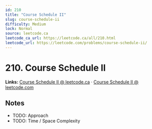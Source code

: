 ```yaml
--- 
id: 210
title: "Course Schedule II"
slug: course-schedule-ii
difficulty: Medium
lock: Normal
source: leetcode.ca
leetcode_ca_url: https://leetcode.ca/all/210.html
leetcode_url: https://leetcode.com/problems/course-schedule-ii/
---
```


# 210. Course Schedule II

**Links:** [Course Schedule II @ leetcode.ca](https://leetcode.ca/all/210.html) · [Course Schedule II @ leetcode.com](https://leetcode.com/problems/course-schedule-ii/)

## Notes
- TODO: Approach
- TODO: Time / Space Complexity
